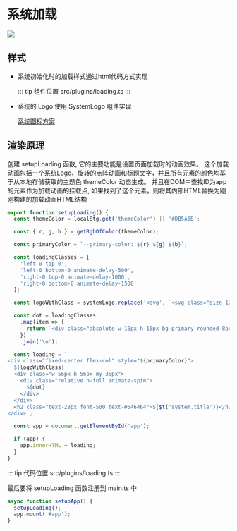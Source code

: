 # 系统加载

![](../../assets/loading01.png)

## 样式

- 系统初始化时的加载样式通过html代码方式实现

  ::: tip 组件位置
  src/plugins/loading.ts
  :::

- 系统的 Logo 使用 SystemLogo 组件实现

  [系统图标方案](icon.md)

## 渲染原理

创建 setupLoading 函数, 它的主要功能是设置页面加载时的动画效果。
这个加载动画包括一个系统Logo、旋转的点阵动画和标题文字，并且所有元素的颜色均基于从本地存储获取的主题色 themeColor 动态生成。
并且在DOM中查找ID为app的元素作为加载动画的挂载点, 如果找到了这个元素，则将其内部HTML替换为刚刚构建的加载动画HTML结构

```ts
export function setupLoading() {
  const themeColor = localStg.get('themeColor') || '#DB5A6B';

  const { r, g, b } = getRgbOfColor(themeColor);

  const primaryColor = `--primary-color: ${r} ${g} ${b}`;

  const loadingClasses = [
    'left-0 top-0',
    'left-0 bottom-0 animate-delay-500',
    'right-0 top-0 animate-delay-1000',
    'right-0 bottom-0 animate-delay-1500'
  ];

  const logoWithClass = systemLogo.replace('<svg', `<svg class="size-128px text-primary"`);

  const dot = loadingClasses
    .map(item => {
      return `<div class="absolute w-16px h-16px bg-primary rounded-8px animate-pulse ${item}"></div>`;
    })
    .join('\n');

  const loading = `
<div class="fixed-center flex-col" style="${primaryColor}">
  ${logoWithClass}
  <div class="w-56px h-56px my-36px">
    <div class="relative h-full animate-spin">
      ${dot}
    </div>
  </div>
  <h2 class="text-28px font-500 text-#646464">${$t('system.title')}</h2>
</div>`;

  const app = document.getElementById('app');

  if (app) {
    app.innerHTML = loading;
  }
}

```

::: tip 代码位置
src/plugins/loading.ts
:::

最后要将 setupLoading 函数注册到 main.ts 中

```typescript
async function setupApp() {
  setupLoading();
  app.mount('#app');
}
```
